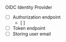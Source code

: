 OIDC Identity Provider

- [ ] Authorization endpoint
  - [ ] 
- [ ] Token endpoint
- [ ] Storing user email
